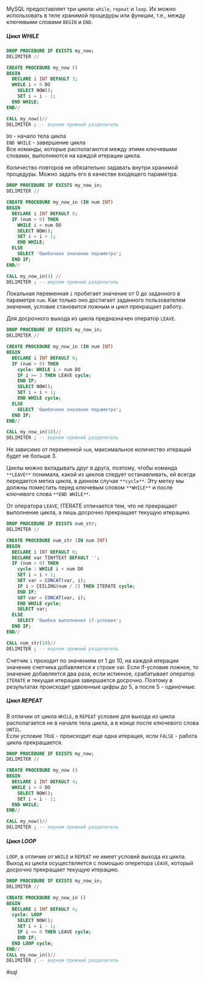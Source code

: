 

MySQL предоставляет три цикла: `while`, `repeat` и `loop`. Их можно использовать в теле хранимой процедуры или функции, т.е., между ключевыми словами `BEGIN` и `END`.

##### Цикл WHILE

```sql
DROP PROCEDURE IF EXISTS my_now;
DELIMITER //

CREATE PROCEDURE my_now ()
BEGIN
  DECLARE i INT DEFAULT 3;
  WHILE i > 0 DO
	SELECT NOW();
	SET i = i - 1;
  END WHILE;
END//

CALL my_now()//
DELIMITER ; -- вернем прежний разделитель
```

`DO` - начало тела цикла  
`END WHILE` - завершение цикла  
Все команды, которые располагаются между этими ключевыми словами, выполняются на каждой итерации цикла.

Количество повторов не обязательно задавать внутри хранимой процедуры. Можно задать его в качестве входящего параметра.

```sql
DROP PROCEDURE IF EXISTS my_now_in;
DELIMITER //

CREATE PROCEDURE my_now_in (IN num INT)
BEGIN
  DECLARE i INT DEFAULT 0;
  IF (num > 0) THEN
	WHILE i < num DO
  	SELECT NOW();
  	SET i = i + 1;
	END WHILE;
  ELSE
	SELECT 'Ошибочное значение параметра';
  END IF;
END//

CALL my_now_in(4) //
DELIMITER ; -- вернем прежний разделитель
```

Локальная переменная `i` пробегает значение от 0 до заданного в параметре `num`. Как только оно достигает заданного пользователем значения, условие становится ложным и цикл прекращает работу.

Для досрочного выхода из цикла предназначен оператор `LEAVE`.

```sql
DROP PROCEDURE IF EXISTS my_now_in;
DELIMITER //

CREATE PROCEDURE my_now_in (IN num INT)
BEGIN
  DECLARE i INT DEFAULT 0;
  IF (num > 0) THEN
	cycle: WHILE i < num DO
  	IF i >= 3 THEN LEAVE cycle;
  	END IF;
  	SELECT NOW();
  	SET i = i + 1;
	END WHILE cycle;
  ELSE
	SELECT 'Ошибочное значение параметра';
  END IF;
END//

CALL my_now_in(10)//
DELIMITER ; -- вернем прежний разделитель
```

Не зависимо от переменной `num`, максимальное количество итераций будет не больше 3.

Циклы можно вкладывать друг в друга, поэтому, чтобы команда `**LEAVE**` понимала, какой из циклов следует останавливать, ей всегда передается метка цикла, в данном случае `**cycle**`. Эту метку мы должны поместить перед ключевым словом `**WHILE**` и после ключевого слова `**END WHILE**`.

От оператора `LEAVE`, ITERATE отличается тем, что не прекращает выполнение цикла, а лишь досрочно прекращает текущую итерацию.

```sql
DROP PROCEDURE IF EXISTS num_str;
DELIMITER //

CREATE PROCEDURE num_str (IN num INT)
BEGIN
  DECLARE i INT DEFAULT 0;
  DECLARE var TINYTEXT DEFAULT '';
  IF (num > 0) THEN
	cycle : WHILE i < num DO
  	SET i = i + 1;
  	SET var = CONCAT(var, i);
  	IF i > CEILING(num / 2) THEN ITERATE cycle;
  	END IF;
  	SET var = CONCAT(var, i);
	END WHILE cycle;
	SELECT var;
  ELSE
	SELECT 'Ошибка выполнения if-условия';
  END IF;
END//

CALL num_str(10)//
DELIMITER ; -- вернем прежний разделитель
```

Счетчик `i` проходит по значениям от 1 до 10, на каждой итерации значение счетчика добавляется к строке var. Если if-условие ложное, то значение добавляется два раза, если истинное, срабатывает оператор `ITERATE` и текущая итерация завершается досрочно. Поэтому в результатах происходит удвоенные цифры до 5, а после 5 - одиночные.

##### Цикл REPEAT

В отличии от цикла `WHILE`, в `REPEAT` условие для выхода из цикла располагается не в начале тела цикла, а в конце после ключевого слова `UNTIL`.  
Если условие `TRUE` - происходит еще одна итерация, если `FALSE` - работа цикла прекращается.

```sql
DROP PROCEDURE IF EXISTS my_now;
DELIMITER //

CREATE PROCEDURE my_now ()
BEGIN
  DECLARE i INT DEFAULT 4;
  WHILE i > 0 DO
	SELECT NOW();
	SET i = i - 1;
  END WHILE;
END//

CALL my_now()//
DELIMITER ; -- вернем прежний разделитель
```

##### Цикл LOOP

`LOOP`, в отличие от `WHILE` и `REPEAT` не имеет условий выхода из цикла. Выход из цикла осуществляется с помощью оперетора `LEAVE`, который досрочно прекращает текущую итерацию.

```sql
DROP PROCEDURE IF EXISTS my_now_in;
DELIMITER //

CREATE PROCEDURE my_now_in ()
BEGIN
  DECLARE i INT DEFAULT 4;
  cycle: LOOP
	SELECT NOW();
	SET i = i - 1;
	IF i <= 0 THEN LEAVE cycle;
	END IF;
  END LOOP cycle;
END//
CALL my_now_in()//
DELIMITER ; -- вернем прежний разделитель
```

#sql 